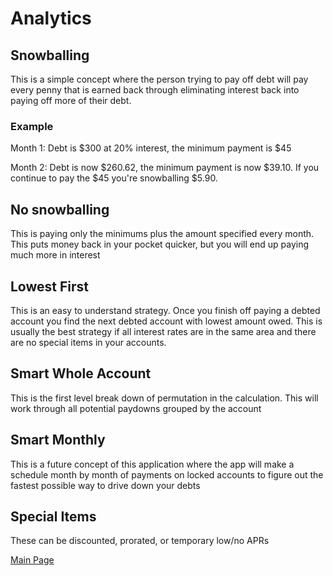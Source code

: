 #  Analytics

## Snowballing
This is a simple concept where the person trying to pay off debt will pay
every penny that is earned back through eliminating interest back into paying
off more of their debt.

### Example
Month 1: Debt is $300 at 20% interest, the minimum payment is $45

Month 2: Debt is now $260.62, the minimum payment is now $39.10. If you
continue to pay the $45 you're snowballing $5.90.

## No snowballing
This is paying only the minimums plus the amount specified every month. This puts
money back in your pocket quicker, but you will end up paying much more in interest

## Lowest First
This is an easy to understand strategy. Once you finish off paying a debted account
you find the next debted account with lowest amount owed. This is usually the
best strategy if all interest rates are in the same area and there are no special
items in your accounts.

## Smart Whole Account
This is the first level break down of permutation in the calculation. This will
work through all potential paydowns grouped by the account

## Smart Monthly
This is a future concept of this application where the app will make a schedule
month by month of payments on locked accounts to figure out the fastest possible
way to drive down your debts

## Special Items
These can be discounted, prorated, or temporary low/no APRs

[Main Page](../docs.md)

